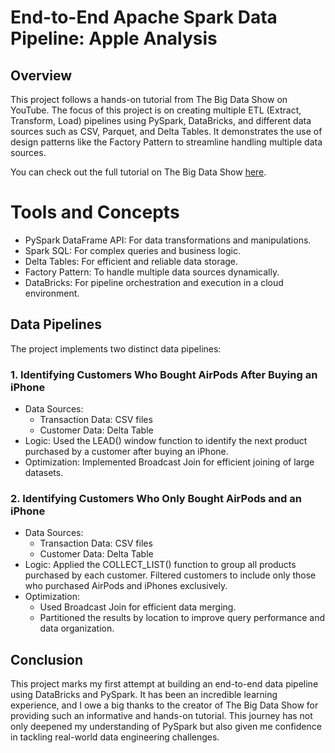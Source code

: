 # End-to-End Apache Spark Data Pipeline: Apple Analysis

## Overview
This project follows a hands-on tutorial from The Big Data Show on YouTube. The focus of this project is on creating multiple ETL (Extract, Transform, Load) pipelines using PySpark, DataBricks, and different data sources such as CSV, Parquet, and Delta Tables. It demonstrates the use of design patterns like the Factory Pattern to streamline handling multiple data sources.

You can check out the full tutorial on The Big Data Show [here](https://youtu.be/BlWS4foN9cY?si=pVfp5rw-uZYrP4Vi).

# Tools and Concepts
- PySpark DataFrame API: For data transformations and manipulations.
- Spark SQL: For complex queries and business logic.
- Delta Tables: For efficient and reliable data storage.
- Factory Pattern: To handle multiple data sources dynamically.
- DataBricks: For pipeline orchestration and execution in a cloud environment.

## Data Pipelines
The project implements two distinct data pipelines:

### 1. Identifying Customers Who Bought AirPods After Buying an iPhone
- Data Sources:
    - Transaction Data: CSV files
    - Customer Data: Delta Table
- Logic: Used the LEAD() window function to identify the next product purchased by a customer after buying an iPhone.
- Optimization: Implemented Broadcast Join for efficient joining of large datasets.

### 2. Identifying Customers Who Only Bought AirPods and an iPhone
- Data Sources:
    - Transaction Data: CSV files
    - Customer Data: Delta Table
- Logic: Applied the COLLECT_LIST() function to group all products purchased by each customer.
Filtered customers to include only those who purchased AirPods and iPhones exclusively.
- Optimization: 
    - Used Broadcast Join for efficient data merging.
    - Partitioned the results by location to improve query performance and data organization.

## Conclusion
This project marks my first attempt at building an end-to-end data pipeline using DataBricks and PySpark. It has been an incredible learning experience, and I owe a big thanks to the creator of The Big Data Show for providing such an informative and hands-on tutorial. This journey has not only deepened my understanding of PySpark but also given me confidence in tackling real-world data engineering challenges.
